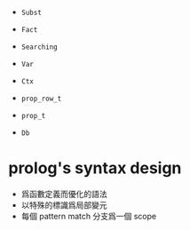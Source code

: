 - `Subst`
- `Fact`

- `Searching`
- `Var`
- `Ctx`
- `prop_row_t`
- `prop_t`

- `Db`

# prolog's syntax design

- 爲函數定義而優化的語法
- 以特殊的標識爲局部變元
- 每個 pattern match 分支爲一個 scope
